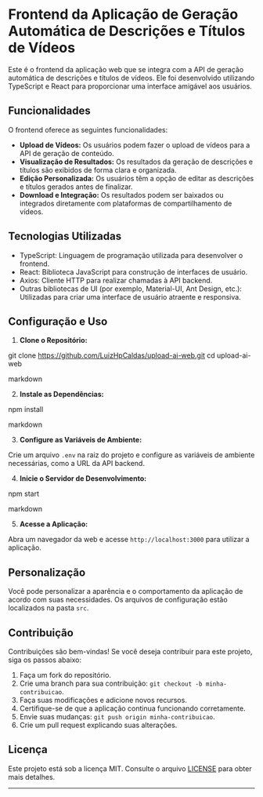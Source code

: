 # Frontend da Aplicação de Geração Automática de Descrições e Títulos de Vídeos

Este é o frontend da aplicação web que se integra com a API de geração automática de descrições e títulos de vídeos. Ele foi desenvolvido utilizando TypeScript e React para proporcionar uma interface amigável aos usuários.

## Funcionalidades

O frontend oferece as seguintes funcionalidades:

- **Upload de Vídeos:** Os usuários podem fazer o upload de vídeos para a API de geração de conteúdo.
- **Visualização de Resultados:** Os resultados da geração de descrições e títulos são exibidos de forma clara e organizada.
- **Edição Personalizada:** Os usuários têm a opção de editar as descrições e títulos gerados antes de finalizar.
- **Download e Integração:** Os resultados podem ser baixados ou integrados diretamente com plataformas de compartilhamento de vídeos.

## Tecnologias Utilizadas

- TypeScript: Linguagem de programação utilizada para desenvolver o frontend.
- React: Biblioteca JavaScript para construção de interfaces de usuário.
- Axios: Cliente HTTP para realizar chamadas à API backend.
- Outras bibliotecas de UI (por exemplo, Material-UI, Ant Design, etc.): Utilizadas para criar uma interface de usuário atraente e responsiva.

## Configuração e Uso

1. **Clone o Repositório:**

git clone https://github.com/LuizHpCaldas/upload-ai-web.git
cd upload-ai-web

markdown

2. **Instale as Dependências:**

npm install

markdown


3. **Configure as Variáveis de Ambiente:**

Crie um arquivo `.env` na raiz do projeto e configure as variáveis de ambiente necessárias, como a URL da API backend.

4. **Inicie o Servidor de Desenvolvimento:**

npm start

markdown

5. **Acesse a Aplicação:**

Abra um navegador da web e acesse `http://localhost:3000` para utilizar a aplicação.

## Personalização

Você pode personalizar a aparência e o comportamento da aplicação de acordo com suas necessidades. Os arquivos de configuração estão localizados na pasta `src`.

## Contribuição

Contribuições são bem-vindas! Se você deseja contribuir para este projeto, siga os passos abaixo:

1. Faça um fork do repositório.
2. Crie uma branch para sua contribuição: `git checkout -b minha-contribuicao`.
3. Faça suas modificações e adicione novos recursos.
4. Certifique-se de que a aplicação continua funcionando corretamente.
5. Envie suas mudanças: `git push origin minha-contribuicao`.
6. Crie um pull request explicando suas alterações.

## Licença

Este projeto está sob a licença MIT. Consulte o arquivo [LICENSE](LICENSE) para obter mais detalhes.

---

